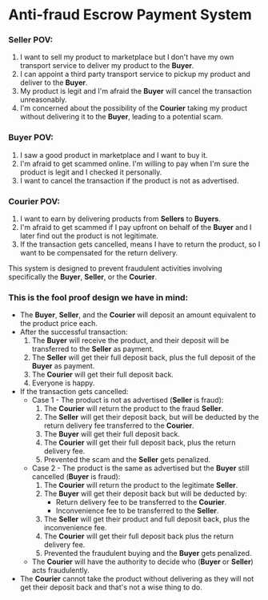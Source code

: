 # Anti-fraud Escrow Payment System

### Seller POV:
1. I want to sell my product to marketplace but I don't have my own transport service to deliver my product to the **Buyer**.
2. I can appoint a third party transport service to pickup my product and deliver to the **Buyer**.
3. My product is legit and I'm afraid the **Buyer** will cancel the transaction unreasonably.
4. I'm concerned about the possibility of the **Courier** taking my product without delivering it to the **Buyer**, leading to a potential scam.

### Buyer POV:
1. I saw a good product in marketplace and I want to buy it.
2. I'm afraid to get scammed online. I'm willing to pay when I'm sure the product is legit and I checked it personally.
3. I want to cancel the transaction if the product is not as advertised.

### Courier POV:
1. I want to earn by delivering products from **Sellers** to **Buyers**.
2. I'm afraid to get scammed if I pay upfront on behalf of the **Buyer** and I later find out the product is not legitimate.
3. If the transaction gets cancelled, means I have to return the product, so I want to be compensated for the return delivery.

This system is designed to prevent fraudulent activities involving specifically the **Buyer**, **Seller**, or the **Courier**.

### This is the fool proof design we have in mind:
- The **Buyer**, **Seller**, and the **Courier** will deposit an amount equivalent to the product price each.
- After the successful transaction:
   1. The **Buyer** will receive the product, and their deposit will be transferred to the **Seller** as payment.
   2. The **Seller** will get their full deposit back, plus the full deposit of the **Buyer** as payment.
   3. The **Courier** will get their full deposit back.
   4. Everyone is happy.
- If the transaction gets cancelled:
  - Case 1 - The product is not as advertised (**Seller** is fraud):
    1. The **Courier** will return the product to the fraud **Seller**.
    2. The **Seller** will get their deposit back, but will be deducted by the return delivery fee transferred to the **Courier**.
    3. The **Buyer** will get their full deposit back.
    4. The **Courier** will get their full deposit back, plus the return delivery fee.
    5. Prevented the scam and the **Seller** gets penalized.
  - Case 2 - The product is the same as advertised but the **Buyer** still cancelled (**Buyer** is fraud):
    1. The **Courier** will return the product to the legitimate **Seller**.
    2. The **Buyer** will get their deposit back but will be deducted by:
       - Return delivery fee to be transferred to the **Courier**.
       - Inconvenience fee to be transferred to the **Seller**.
    3. The **Seller** will get their product and full deposit back, plus the inconvenience fee.
    4. The **Courier** will get their full deposit back plus the return delivery fee.
    5. Prevented the fraudulent buying and the **Buyer** gets penalized.
  - The **Courier** will have the authority to decide who (**Buyer** or **Seller**) acts fraudulently.
- The **Courier** cannot take the product without delivering as they will not get their deposit back and that's not a wise thing to do.
